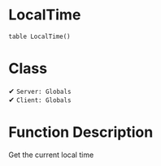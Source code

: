 # LocalTime
```
table LocalTime()
```
# Class
✔ `Server: Globals`  
✔ `Client: Globals`  

# Function Description
Get the current local time
